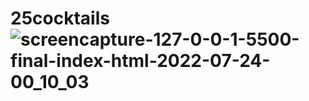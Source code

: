 # 25cocktails![screencapture-127-0-0-1-5500-final-index-html-2022-07-24-00_10_03](https://user-images.githubusercontent.com/102878103/180618841-cae73de6-89e3-4dfa-9aa4-bfb62b9385e1.png)
